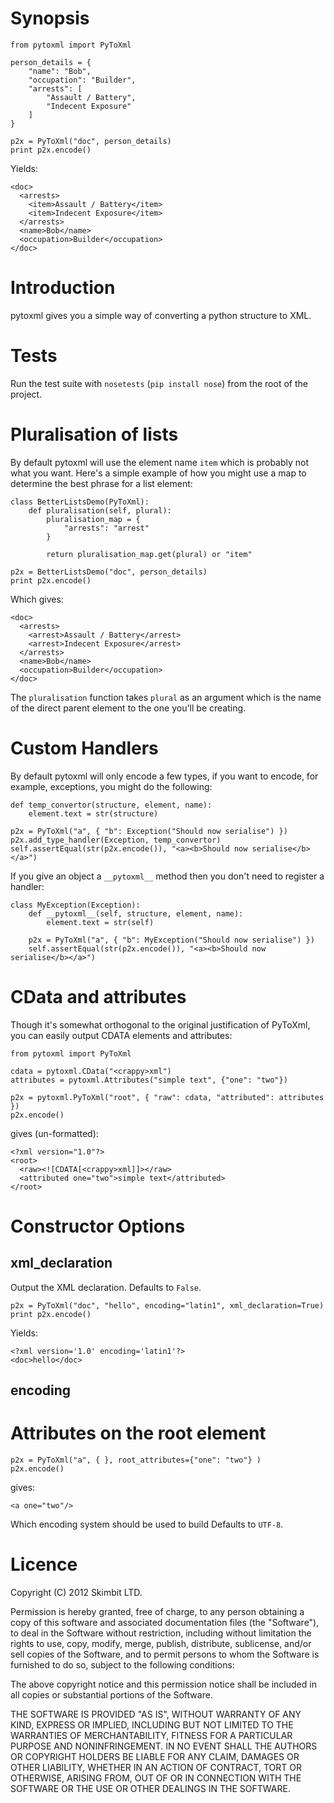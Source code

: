 # Synopsis

    from pytoxml import PyToXml

    person_details = {
        "name": "Bob",
        "occupation": "Builder",
        "arrests": [
            "Assault / Battery",
            "Indecent Exposure"
        ]
    }

    p2x = PyToXml("doc", person_details)
    print p2x.encode()

Yields:

    <doc>
      <arrests>
        <item>Assault / Battery</item>
        <item>Indecent Exposure</item>
      </arrests>
      <name>Bob</name>
      <occupation>Builder</occupation>
    </doc>

# Introduction

pytoxml gives you a simple way of converting a python structure to
XML.

# Tests

Run the test suite with `nosetests` (`pip install nose`) from the root
of the project.

# Pluralisation of lists

By default pytoxml will use the element name `item` which is probably
not what you want. Here's a simple example of how you might use a map
to determine the best phrase for a list element:

    class BetterListsDemo(PyToXml):
        def pluralisation(self, plural):
            pluralisation_map = {
                "arrests": "arrest"
            }

            return pluralisation_map.get(plural) or "item"

    p2x = BetterListsDemo("doc", person_details)
    print p2x.encode()

Which gives:

    <doc>
      <arrests>
        <arrest>Assault / Battery</arrest>
        <arrest>Indecent Exposure</arrest>
      </arrests>
      <name>Bob</name>
      <occupation>Builder</occupation>
    </doc>

The `pluralisation` function takes `plural` as an argument which is
the name of the direct parent element to the one you'll be creating.

# Custom Handlers

By default pytoxml will only encode a few types, if you want to
encode, for example, exceptions, you might do the following:

    def temp_convertor(structure, element, name):
        element.text = str(structure)

    p2x = PyToXml("a", { "b": Exception("Should now serialise") })
    p2x.add_type_handler(Exception, temp_convertor)
    self.assertEqual(str(p2x.encode()), "<a><b>Should now serialise</b></a>")

If you give an object a `__pytoxml__` method then you don't need to
register a handler:

    class MyException(Exception):
        def __pytoxml__(self, structure, element, name):
            element.text = str(self)

        p2x = PyToXml("a", { "b": MyException("Should now serialise") })
        self.assertEqual(str(p2x.encode()), "<a><b>Should now serialise</b></a>")

# CData and attributes

Though it's somewhat orthogonal to the original justification of
PyToXml, you can easily output CDATA elements and attributes:

    from pytoxml import PyToXml

    cdata = pytoxml.CData("<crappy>xml")
    attributes = pytoxml.Attributes("simple text", {"one": "two"})

    p2x = pytoxml.PyToXml("root", { "raw": cdata, "attributed": attributes })
    p2x.encode()

gives (un-formatted):

    <?xml version="1.0"?>
    <root>
      <raw><![CDATA[<crappy>xml]]></raw>
      <attributed one="two">simple text</attributed>
    </root>

# Constructor Options

## xml_declaration

Output the XML declaration. Defaults to `False`.

    p2x = PyToXml("doc", "hello", encoding="latin1", xml_declaration=True)
    print p2x.encode()

Yields:

    <?xml version='1.0' encoding='latin1'?>
    <doc>hello</doc>

## encoding

# Attributes on the root element

    p2x = PyToXml("a", { }, root_attributes={"one": "two"} )
    p2x.encode()

gives:

    <a one="two"/>

Which encoding system should be used to build Defaults to `UTF-8`.

# Licence

Copyright (C) 2012 Skimbit LTD.

Permission is hereby granted, free of charge, to any person obtaining
a copy of this software and associated documentation files (the
"Software"), to deal in the Software without restriction, including
without limitation the rights to use, copy, modify, merge, publish,
distribute, sublicense, and/or sell copies of the Software, and to
permit persons to whom the Software is furnished to do so, subject to
the following conditions:

The above copyright notice and this permission notice shall be
included in all copies or substantial portions of the Software.

THE SOFTWARE IS PROVIDED "AS IS", WITHOUT WARRANTY OF ANY KIND,
EXPRESS OR IMPLIED, INCLUDING BUT NOT LIMITED TO THE WARRANTIES OF
MERCHANTABILITY, FITNESS FOR A PARTICULAR PURPOSE AND
NONINFRINGEMENT. IN NO EVENT SHALL THE AUTHORS OR COPYRIGHT HOLDERS BE
LIABLE FOR ANY CLAIM, DAMAGES OR OTHER LIABILITY, WHETHER IN AN ACTION
OF CONTRACT, TORT OR OTHERWISE, ARISING FROM, OUT OF OR IN CONNECTION
WITH THE SOFTWARE OR THE USE OR OTHER DEALINGS IN THE SOFTWARE.

